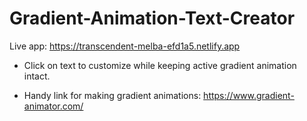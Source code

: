 # Gradient-Animation-Text-Creator

Live app:
https://transcendent-melba-efd1a5.netlify.app

* Click on text to customize while keeping active gradient animation intact.

* Handy link for making gradient animations:
https://www.gradient-animator.com/
